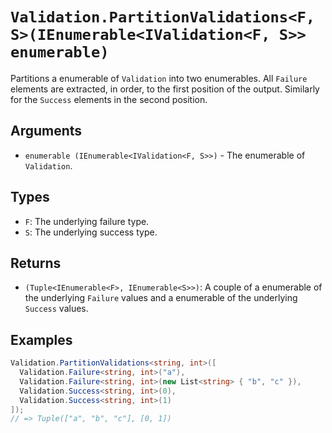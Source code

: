 # `Validation.PartitionValidations<F, S>(IEnumerable<IValidation<F, S>> enumerable)`

Partitions a enumerable of `Validation` into two enumerables. All `Failure` elements are extracted, in order, to the first position of the output. Similarly for the `Success` elements in the second position.

## Arguments

* `enumerable (IEnumerable<IValidation<F, S>>)` - The enumerable of `Validation`.

## Types

* `F`: The underlying failure type.
* `S`: The underlying success type.

## Returns

* `(Tuple<IEnumerable<F>, IEnumerable<S>>)`: A couple of a enumerable of the underlying `Failure` values and a enumerable of the underlying `Success` values.

## Examples

```csharp
Validation.PartitionValidations<string, int>([
  Validation.Failure<string, int>("a"),
  Validation.Failure<string, int>(new List<string> { "b", "c" }),
  Validation.Success<string, int>(0),
  Validation.Success<string, int>(1)
]);
// => Tuple(["a", "b", "c"], [0, 1])
```
